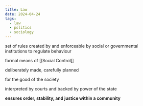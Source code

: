 ```yaml
---
title: Law
date: 2024-04-24
tags:
  - law
  - politics
  - sociology
---
```

set of rules created by and enforceable by social or governmental institutions to regulate behaviour

formal means of [[Social Control]]

deliberately made, carefully planned

for the good of the society

interpreted by courts and backed by power of the state

**ensures order, stability, and justice within a community**

